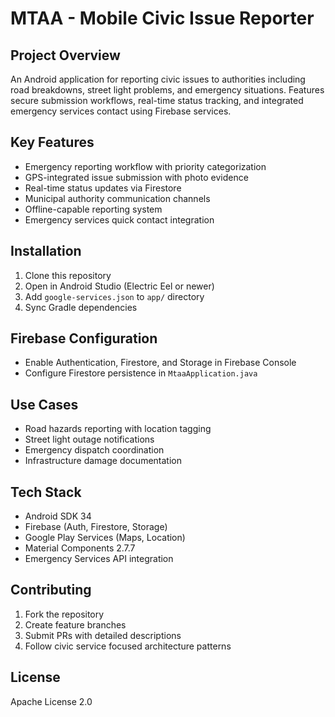 # MTAA - Mobile Civic Issue Reporter

## Project Overview
An Android application for reporting civic issues to authorities including road breakdowns, street light problems, and emergency situations. Features secure submission workflows, real-time status tracking, and integrated emergency services contact using Firebase services.

## Key Features
- Emergency reporting workflow with priority categorization
- GPS-integrated issue submission with photo evidence
- Real-time status updates via Firestore
- Municipal authority communication channels
- Offline-capable reporting system
- Emergency services quick contact integration

## Installation
1. Clone this repository
2. Open in Android Studio (Electric Eel or newer)
3. Add `google-services.json` to `app/` directory
4. Sync Gradle dependencies

## Firebase Configuration
- Enable Authentication, Firestore, and Storage in Firebase Console
- Configure Firestore persistence in `MtaaApplication.java`

## Use Cases
- Road hazards reporting with location tagging
- Street light outage notifications
- Emergency dispatch coordination
- Infrastructure damage documentation

## Tech Stack
- Android SDK 34
- Firebase (Auth, Firestore, Storage)
- Google Play Services (Maps, Location)
- Material Components 2.7.7
- Emergency Services API integration

## Contributing
1. Fork the repository
2. Create feature branches
3. Submit PRs with detailed descriptions
4. Follow civic service focused architecture patterns

## License
Apache License 2.0